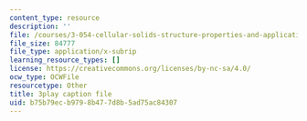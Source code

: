 ```yaml
---
content_type: resource
description: ''
file: /courses/3-054-cellular-solids-structure-properties-and-applications-spring-2015/b75b79ecb9798b477d8b5ad75ac84307_v73uMp1fPjM.srt
file_size: 84777
file_type: application/x-subrip
learning_resource_types: []
license: https://creativecommons.org/licenses/by-nc-sa/4.0/
ocw_type: OCWFile
resourcetype: Other
title: 3play caption file
uid: b75b79ec-b979-8b47-7d8b-5ad75ac84307
---
```


